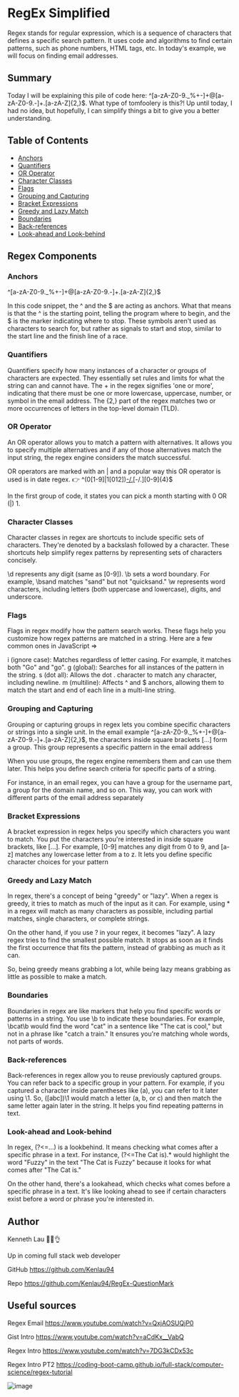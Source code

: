 # RegEx Simplified

Regex stands for regular expression, which is a sequence of characters that defines a specific search pattern. It uses code and algorithms to find certain patterns, such as phone numbers, HTML tags, etc. In today's example, we will focus on finding email addresses.

## Summary

Today I will be explaining this pile of code here: ^[a-zA-Z0-9._%+-]+@[a-zA-Z0-9.-]+.[a-zA-Z]{2,}$. What type of tomfoolery is this?! Up until today, I had no idea, but hopefully, I can simplify things a bit to give you a better understanding.

## Table of Contents

- [Anchors](#anchors)
- [Quantifiers](#quantifiers)
- [OR Operator](#or-operator)
- [Character Classes](#character-classes)
- [Flags](#flags)
- [Grouping and Capturing](#grouping-and-capturing)
- [Bracket Expressions](#bracket-expressions)
- [Greedy and Lazy Match](#greedy-and-lazy-match)
- [Boundaries](#boundaries)
- [Back-references](#back-references)
- [Look-ahead and Look-behind](#look-ahead-and-look-behind)

## Regex Components

### Anchors

^[a-zA-Z0-9._%+-]+@[a-zA-Z0-9.-]+\.[a-zA-Z]{2,}$

In this code snippet, the ^ and the $ are acting as anchors. What that means is that the ^ is the starting point, telling the program where to begin, and the $ is the marker indicating where to stop. These symbols aren't used as characters to search for, but rather as signals to start and stop, similar to the start line and the finish line of a race.

### Quantifiers

Quantifiers specify how many instances of a character or groups of characters are expected. They essentially set rules and limits for what the string can and cannot have. The + in the regex signifies 'one or more', indicating that there must be one or more lowercase, uppercase, number, or symbol in the email address. The {2,} part of the regex matches two or more occurrences of letters in the top-level domain (TLD).

### OR Operator

An OR operator allows you to match a pattern with alternatives. It allows you to specify multiple alternatives and if any of those alternatives match the input string, the regex engine considers the match successful.

OR operators are marked with an | and a popular way this OR operator is used is in date regex. 👉
^(0[1-9]|1[012])[-/.](0[1-9]|[12][0-9]|3[01])[-/.][0-9]{4}$

In the first group of code, it states you can pick a month starting with 0 OR (|) 1.

### Character Classes

Character classes in regex are shortcuts to include specific sets of characters. They're denoted by a backslash followed by a character. These shortcuts help simplify regex patterns by representing sets of characters concisely.

\d represents any digit (same as [0-9]).
\b sets a word boundary. For example, \bsand matches "sand" but not "quicksand."
\w represents word characters, including letters (both uppercase and lowercase), digits, and underscore.

### Flags

Flags in regex modify how the pattern search works. These flags help you customize how regex patterns are matched in a string. Here are a few common ones in JavaScript =>

i (ignore case): Matches regardless of letter casing. For example, it matches both "Go" and "go".
g (global): Searches for all instances of the pattern in the string.
s (dot all): Allows the dot . character to match any character, including newline.
m (multiline): Affects ^ and $ anchors, allowing them to match the start and end of each line in a multi-line string.

### Grouping and Capturing

Grouping or capturing groups in regex lets you combine specific characters or strings into a single unit. In the email example ^[a-zA-Z0-9._%+-]+@[a-zA-Z0-9.-]+\.[a-zA-Z]{2,}$, the characters inside square brackets [...] form a group. This group represents a specific pattern in the email address

When you use groups, the regex engine remembers them and can use them later. This helps you define search criteria for specific parts of a string.

For instance, in an email regex, you can have a group for the username part, a group for the domain name, and so on. This way, you can work with different parts of the email address separately

### Bracket Expressions

A bracket expression in regex helps you specify which characters you want to match. You put the characters you're interested in inside square brackets, like [...]. For example, [0-9] matches any digit from 0 to 9, and [a-z] matches any lowercase letter from a to z. It lets you define specific character choices for your pattern

### Greedy and Lazy Match

In regex, there's a concept of being "greedy" or "lazy". When a regex is greedy, it tries to match as much of the input as it can. For example, using \* in a regex will match as many characters as possible, including partial matches, single characters, or complete strings.

On the other hand, if you use ? in your regex, it becomes "lazy". A lazy regex tries to find the smallest possible match. It stops as soon as it finds the first occurrence that fits the pattern, instead of grabbing as much as it can.

So, being greedy means grabbing a lot, while being lazy means grabbing as little as possible to make a match.

### Boundaries

Boundaries in regex are like markers that help you find specific words or patterns in a string. You use \b to indicate these boundaries. For example, \bcat\b would find the word "cat" in a sentence like "The cat is cool," but not in a phrase like "catch a train." It ensures you're matching whole words, not parts of words.

### Back-references

Back-references in regex allow you to reuse previously captured groups. You can refer back to a specific group in your pattern. For example, if you captured a character inside parentheses like (a), you can refer to it later using \1. So, ([abc])\1 would match a letter (a, b, or c) and then match the same letter again later in the string. It helps you find repeating patterns in text.

### Look-ahead and Look-behind

In regex, (?<=...) is a lookbehind. It means checking what comes after a specific phrase in a text. For instance, (?<=The Cat is).\* would highlight the word "Fuzzy" in the text "The Cat is Fuzzy" because it looks for what comes after "The Cat is."

On the other hand, there's a lookahead, which checks what comes before a specific phrase in a text. It's like looking ahead to see if certain characters exist before a word or phrase you're interested in.

## Author

Kenneth Lau 💪😉👌

Up in coming full stack web developer

GitHub https://github.com/Kenlau94

Repo https://github.com/Kenlau94/RegEx-QuestionMark

## Useful sources

Regex Email https://www.youtube.com/watch?v=QxjAOSUQjP0

Gist Intro https://www.youtube.com/watch?v=aCdKx__VabQ

Regex Intro https://www.youtube.com/watch?v=7DG3kCDx53c

Regex Intro PT2 https://coding-boot-camp.github.io/full-stack/computer-science/regex-tutorial

![image](https://user-images.githubusercontent.com/134185724/275365427-030da588-62d3-4ce6-9864-c154dce76ae4.png)
